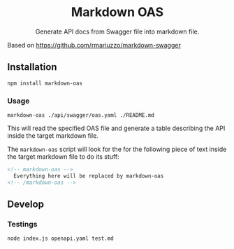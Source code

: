 <div align=center>
  <h1>Markdown OAS</h1>
  <p>Generate API docs from Swagger file into markdown file.</p>
</div>


Based on https://github.com/rmariuzzo/markdown-swagger

## Installation

```shell
npm install markdown-oas
```

### Usage

```shell
markdown-oas ./api/swagger/oas.yaml ./README.md
```

This will read the specified OAS file and generate a table describing the API inside the target markdown file.

The `markdown-oas` script will look for the for the following piece of text inside the target markdown file to do its stuff:

```markdown
<!-- markdown-oas -->
  Everything here will be replaced by markdown-oas
<!-- /markdown-oas -->
```

## Develop

### Testings

```shell
node index.js openapi.yaml test.md
```
